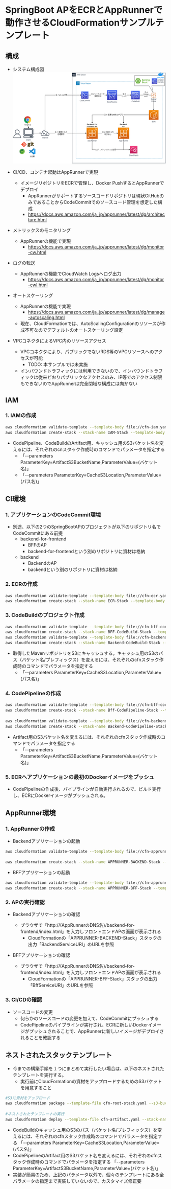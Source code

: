 # SpringBoot APをECRとAppRunnerで動作させるCloudFormationサンプルテンプレート

## 構成
* システム構成図
![システム構成](img/apprunner-ecr.png)


* CI/CD、コンテナ起動はAppRunnerで実現
    * イメージリポジトリをECRで管理し、Docker PushするとAppRunnerでデプロイ
        * AppRunnerがサポートするソースコードリポジトリは現状GitHubのみであることからCodeCommitでのソースコード管理を想定した構成
        * https://docs.aws.amazon.com/ja_jp/apprunner/latest/dg/architecture.html
* メトリックスのモニタリング
    * AppRunnerの機能で実現
        * https://docs.aws.amazon.com/ja_jp/apprunner/latest/dg/monitor-cw.html
* ログの転送
    * AppRunnerの機能でCloudWatch Logsへログ出力
        * https://docs.aws.amazon.com/ja_jp/apprunner/latest/dg/monitor-cwl.html
* オートスケーリング
    * AppRunnerの機能で実現
        * https://docs.aws.amazon.com/ja_jp/apprunner/latest/dg/manage-autoscaling.html
    * 現在、CloudFormationでは、AutoScalingConfigurationのリソースが作成不可なのでデフォルトのオートスケーリング設定
* VPCコネクタによるVPC内のリソースアクセス
    * VPCコネクタにより、パブリックでないRDS等のVPCリソースへのアクセスが可能
        * TODO: 本サンプルでは未実施        
    * インバウンドトラフィックには利用できないので、インバウンドトラフィックは従来どおりパブリックなアクセスのみ、IP等でのアクセス制限もできないのでAppRunnerは完全閉域な構成には向かない

## IAM
### 1. IAMの作成
```sh
aws cloudformation validate-template --template-body file://cfn-iam.yaml
aws cloudformation create-stack --stack-name IAM-Stack --template-body file://cfn-iam.yaml --capabilities CAPABILITY_NAMED_IAM
```
* CodePipeline、CodeBuildのArtifact用、キャッシュ用のS3バケット名を変えるには、それぞれのcnスタック作成時のコマンドでパラメータを指定する
    * 「--parameters ParameterKey=ArtifactS3BucketName,ParameterValue=(バケット名)」
    * 「--parameters ParameterKey=CacheS3Location,ParameterValue=(パス名)」

## CI環境
### 1. アプリケーションのCodeCommit環境
* 別途、以下の2つのSpringBootAPのプロジェクトが以下のリポジトリ名でCodeCommitにある前提
  * backend-for-frontend
    * BFFのAP
    * backend-for-frontendという別のリポジトリに資材は格納
  * backend
    * BackendのAP
    * backendという別のリポジトリに資材は格納

### 2. ECRの作成
```sh
aws cloudformation validate-template --template-body file://cfn-ecr.yaml
aws cloudformation create-stack --stack-name ECR-Stack --template-body file://cfn-ecr.yaml
```

### 3. CodeBuildのプロジェクト作成
```sh
aws cloudformation validate-template --template-body file://cfn-bff-codebuild.yaml
aws cloudformation create-stack --stack-name BFF-CodeBuild-Stack --template-body file://cfn-bff-codebuild.yaml
aws cloudformation validate-template --template-body file://cfn-backend-codebuild.yaml
aws cloudformation create-stack --stack-name Backend-CodeBuild-Stack --template-body file://cfn-backend-codebuild.yaml
```
* 取得したMavenリポジトリをS3にキャッシュする。キャッシュ用のS3のパス（バケット名/プレフィックス）を変えるには、それぞれのcfnスタック作成時のコマンドでパラメータを指定する
    * 「--parameters ParameterKey=CacheS3Location,ParameterValue=(パス名)」

### 4. CodePipelineの作成
```sh
aws cloudformation validate-template --template-body file://cfn-bff-codepipeline.yaml
aws cloudformation create-stack --stack-name Bff-CodePipeline-Stack --template-body file://cfn-bff-codepipeline.yaml

aws cloudformation validate-template --template-body file://cfn-backend-codepipeline.yaml
aws cloudformation create-stack --stack-name Backend-CodePipeline-Stack --template-body file://cfn-backend-codepipeline.yaml
```
* Artifact用のS3バケット名を変えるには、それぞれのcfnスタック作成時のコマンドでパラメータを指定する
    * 「--parameters ParameterKey=ArtifactS3BucketName,ParameterValue=(バケット名)」  

### 5. ECRへアプリケーションの最初のDockerイメージをプッシュ
* CodePipelineの作成後、パイプラインが自動実行されるので、ビルド実行し、ECRにDockerイメージがプッシュされる。

## AppRunner環境

### 1. AppRunnerの作成
* Backendアプリケーションの起動
```sh
aws cloudformation validate-template --template-body file://cfn-apprunner-backend.yaml

aws cloudformation create-stack --stack-name APPRUNNER-BACKEND-Stack --template-body file://cfn-apprunner-backend.yaml
```

* BFFアプリケーションの起動
```sh
aws cloudformation validate-template --template-body file://cfn-apprunner-bff.yaml
aws cloudformation create-stack --stack-name APPRUNNER-BFF-Stack --template-body  file://cfn-apprunner-bff.yaml
```

### 2. APの実行確認
* Backendアプリケーションの確認
  * ブラウザで「http://(AppRunnerのDNS名)/backend-for-frontend/index.html」を入力しフロントエンドAPの画面が表示される
    * CloudFormationの「APPRUNNER-BACKEND-Stack」スタックの出力「BackendServiceURI」のURLを参照

* BFFアプリケーションの確認    
  * ブラウザで「http://(AppRunnerのDNS名)/backend-for-frontend/index.html」を入力しフロントエンドAPの画面が表示される
    * CloudFormationの「APPRUNNER-BFF-Stack」スタックの出力「BffServiceURI」のURLを参照

### 3. CI/CDの確認
* ソースコードの変更
  * 何らかのソースコードの変更を加えて、CodeCommitにプッシュする
  * CodePipelineのパイプラインが実行され、ECRに新しいDockerイメージがプッシュされることで、AppRunnerに新しいイメージがデプロイされることを確認する


## ネストされたスタックテンプレート
* 今までの構築手順を１つにまとめて実行したい場合は、以下のネストされたテンプレートを実行する。
    * 実行前にCloudFormationの資材をアップロードするためのS3バケットを用意すること
```sh
#S3に資材をアップロード
aws cloudformation package --template-file cfn-root-stack.yaml --s3-bucket (S3バケット名) --output-template-file cfn-artifact.yaml

#ネストされたテンプレートの実行
aws cloudformation deploy --template-file cfn-artifact.yaml --stack-name APPRUNNER-ROOT-STACK --capabilities CAPABILITY_NAMED_IAM
```
* CodeBuildのキャッシュ用のS3のパス（バケット名/プレフィックス）を変えるには、それぞれのcfnスタック作成時のコマンドでパラメータを指定する
「--parameters ParameterKey=CacheS3Location,ParameterValue=(パス名)」
* CodePipelineのArtifact用のS3バケット名を変えるには、それぞれのcfnスタック作成時のコマンドでパラメータを指定する 「--parameters ParameterKey=ArtifactS3BucketName,ParameterValue=(バケット名)」
* 実装が簡易のため、上記のパラメータ以外で、個々のテンプレートにある全パラメータの指定まで実装していないので、カスタマイズ修正要
